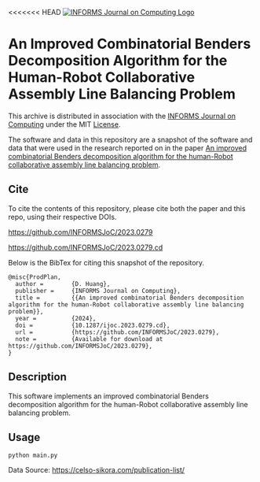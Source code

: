 <<<<<<< HEAD
[![INFORMS Journal on Computing Logo](https://INFORMSJoC.github.io/logos/INFORMS_Journal_on_Computing_Header.jpg)](https://pubsonline.informs.org/journal/ijoc)

# An Improved Combinatorial Benders Decomposition Algorithm for the Human-Robot Collaborative Assembly Line Balancing Problem

This archive is distributed in association with the [INFORMS Journal on Computing](https://pubsonline.informs.org/journal/ijoc)
under the MIT [License](LICENSE).

The software and data in this repository are a snapshot of the software and data that were used in the research reported on in the paper
[An improved combinatorial Benders decomposition algorithm for the human-Robot collaborative assembly line balancing problem](https://github.com/INFORMSJoC/2023.0279).

## Cite

To cite the contents of this repository, please cite both the paper and this repo, using their respective DOIs.

https://github.com/INFORMSJoC/2023.0279

https://github.com/INFORMSJoC/2023.0279.cd

Below is the BibTex for citing this snapshot of the repository.

```
@misc{ProdPlan,
  author =        {D. Huang},
  publisher =     {INFORMS Journal on Computing},
  title =         {{An improved combinatorial Benders decomposition algorithm for the human-Robot collaborative assembly line balancing problem}},
  year =          {2024},
  doi =           {10.1287/ijoc.2023.0279.cd},
  url =           {https://github.com/INFORMSJoC/2023.0279},
  note =          {Available for download at https://github.com/INFORMSJoC/2023.0279},
}  
```

## Description

This software implements an improved combinatorial Benders decomposition algorithm for the human-Robot collaborative assembly line balancing problem.

## Usage

```python main.py```

Data Source: https://celso-sikora.com/publication-list/

